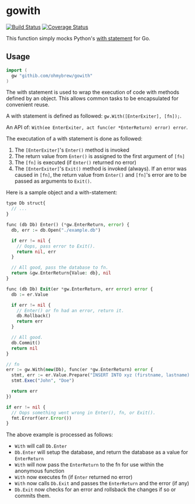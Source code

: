 # gowith

[![Build Status](https://secure.travis-ci.org/ohmybrew/gowith.png?branch=master)](http://travis-ci.org/ohmybrew/gowith)
[![Coverage Status](https://coveralls.io/repos/github/ohmybrew/gowith/badge.svg?branch=master)](https://coveralls.io/github/ohmybrew/gowith?branch=master)

This function simply mocks Python's [with statement](http://docs.python.org/release/2.5.3/ref/with.html) for Go.

## Usage

```go
import (
  gw "githib.com/ohmybrew/gowith"
)
```

The with statement is used to wrap the execution of code with methods defined by an object. This allows common tasks to be encapsulated for convenient reuse.

A with statement is defined as followed: `gw.With([EnterExiter], [fn]);`.

An API of: `With(ee EnterExiter, act func(er *EnterReturn) error) error`.

The executation of a with statement is done as followed:

1. The `[EnterExiter]`'s `Enter()` method is invoked
2. The return value from `Enter()` is assigned to the first argument of `[fn]`
3. The `[fn]` is executed (if `Enter()` returned no error)
4. The `[EnterExiter]`'s `Exit()` method is invoked (always). If an error was caused in `[fn]`, the return value from `Enter()` and `[fn]`'s error are to be passed as arguments to `Exit()`.

Here is a sample object and a with-statement:

```php
type Db struct{
  // ...
}

func (db Db) Enter() (*gw.EnterReturn, error) {
  db, err := db.Open("./example.db")

  if err != nil {
    // Oops, pass error to Exit().
    return nil, err
  }

  // All good, pass the database to fn.
  return &gw.EnterReturn{Value: db}, nil
}

func (db Db) Exit(er *gw.EnterReturn, err error) error {
  db := er.Value

  if err != nil {
    // Enter() or fn had an error, return it.
    db.Rollback()
    return err
  }

  // All good.
  db.Commit()
  return nil
}

// fn
err := gw.With(new(Db), func(er *gw.EnterReturn) error {
  stmt, err := er.Value.Prepare("INSERT INTO xyz (firstname, lastname) VALUES (?, ?)")
  stmt.Exec("John", "Doe")

  return err
})

if err != nil {
  // Oops something went wrong in Enter(), fn, or Exit().
  fmt.Errorf(err.Error())
}
```

The above example is processed as follows:

+ `With` will call `Db.Enter`
+ `Db.Enter` will setup the database, and return the database as a value for `EnterReturn`
+ `With` will now pass the `EnterReturn` to the fn for use within the anonymous function
+ `With` now executes fn (if `Enter` returned no error)
+ `With` now calls `Db.Exit` and passes the `EnterReturn` and the error (if any)
+ `Db.Exit` now checks for an error and rollsback the changes if so or commits them.